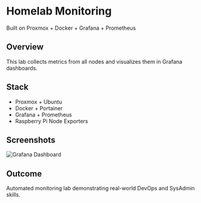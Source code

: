 # Homelab Monitoring
Built on Proxmox + Docker + Grafana + Prometheus

## Overview
This lab collects metrics from all nodes and visualizes them in Grafana dashboards.

## Stack
- Proxmox + Ubuntu
- Docker + Portainer
- Grafana + Prometheus
- Raspberry Pi Node Exporters

## Screenshots
![Grafana Dashboard](./images/dashboard.png)

## Outcome
Automated monitoring lab demonstrating real-world DevOps and SysAdmin skills.

